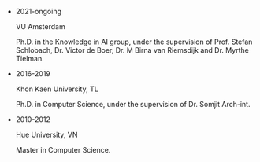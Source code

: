 

- 2021-ongoing
  
  VU Amsterdam

  Ph.D. in the Knowledge in AI group, under the supervision of Prof. Stefan Schlobach, Dr. Victor de Boer, Dr. M Birna van Riemsdijk and Dr. Myrthe Tielman.

- 2016-2019
  
  Khon Kaen University, TL

  Ph.D. in Computer Science, under the supervision of Dr. Somjit Arch-int.

- 2010-2012
 
  Hue University, VN
  
  Master in Computer Science.

